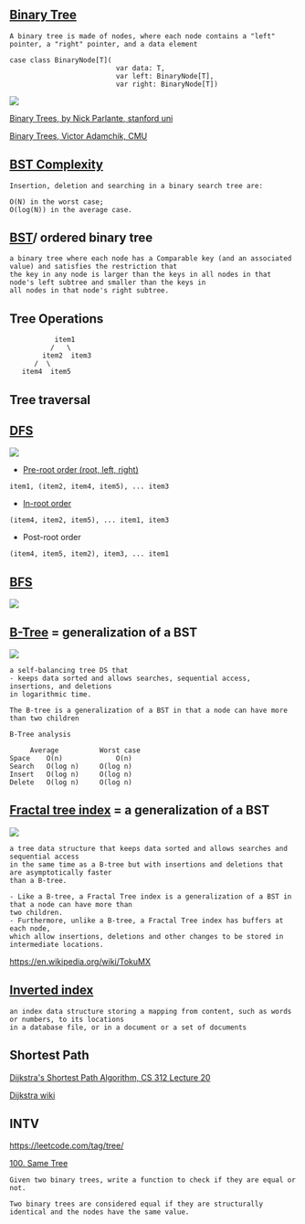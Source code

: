 
[Binary Tree](https://en.wikipedia.org/wiki/Binary_tree)
------------

```
A binary tree is made of nodes, where each node contains a "left" pointer, a "right" pointer, and a data element

case class BinaryNode[T](
                          var data: T,
                          var left: BinaryNode[T],
                          var right: BinaryNode[T])
```

![](http://cslibrary.stanford.edu/110/binarytree.gif)

[Binary Trees, by Nick Parlante, stanford uni](http://cslibrary.stanford.edu/110/BinaryTrees.html)

[Binary Trees, Victor Adamchik, CMU](https://www.cs.cmu.edu/~adamchik/15-121/lectures/Trees/trees.html)

[BST Complexity](http://stackoverflow.com/a/15586871/432903)
-------------

```
Insertion, deletion and searching in a binary search tree are:

O(N) in the worst case;
O(log(N)) in the average case.
```

[BST](https://www.cs.usfca.edu/~galles/visualization/BST.html)/ ordered binary tree
-------------------

```
a binary tree where each node has a Comparable key (and an associated value) and satisfies the restriction that 
the key in any node is larger than the keys in all nodes in that node's left subtree and smaller than the keys in 
all nodes in that node's right subtree.
```

Tree Operations
---------------

```
           item1
          /   \
        item2  item3
      /  \
   item4  item5
```

Tree traversal
--------------

[DFS](http://www.geeksforgeeks.org/618/)
--------

![](https://wcipeg.com/wiki/images/8/85/DFS.gif)

- [Pre-root order (root, left, right)](http://algoviz.org/OpenDSA/Books/OpenDSA/html/BinaryTreeTraversal.html#preorder-traversal)

```
item1, (item2, item4, item5), ... item3
```

- [In-root order](http://www.geeksforgeeks.org/inorder-tree-traversal-without-recursion/)

```
(item4, item2, item5), ... item1, item3
```

- Post-root order

```
(item4, item5, item2), item3, ... item1
```

[BFS](https://en.wikipedia.org/wiki/Breadth-first_search#Example)
------

![](https://upload.wikimedia.org/wikipedia/commons/4/46/Animated_BFS.gif)

[B-Tree](https://en.wikipedia.org/wiki/B-tree) = generalization of a BST
-------------------------------------------------

![](https://upload.wikimedia.org/wikipedia/en/0/03/Btree_index.PNG)

```
a self-balancing tree DS that 
- keeps data sorted and allows searches, sequential access, insertions, and deletions 
in logarithmic time. 

The B-tree is a generalization of a BST in that a node can have more than two children

B-Tree analysis

	 Average          Worst case
Space	 O(n)	          O(n)
Search	 O(log n)	  O(log n)
Insert	 O(log n)	  O(log n)
Delete	 O(log n)	  O(log n)

```

[Fractal tree index](https://en.wikipedia.org/wiki/Fractal_tree_index) = a generalization of a BST
-----------------------

![](https://image.slidesharecdn.com/tokumxtalk-130717091709-phpapp02/95/introducing-tokumx-mongodb-with-fractal-tree-indexing-5-638.jpg)

```
a tree data structure that keeps data sorted and allows searches and sequential access 
in the same time as a B-tree but with insertions and deletions that are asymptotically faster 
than a B-tree. 

- Like a B-tree, a Fractal Tree index is a generalization of a BST in that a node can have more than 
two children. 
- Furthermore, unlike a B-tree, a Fractal Tree index has buffers at each node, 
which allow insertions, deletions and other changes to be stored in intermediate locations.
```

https://en.wikipedia.org/wiki/TokuMX

[Inverted index](https://en.wikipedia.org/wiki/Inverted_index)
----------------------------------------------------------------

```
an index data structure storing a mapping from content, such as words or numbers, to its locations 
in a database file, or in a document or a set of documents
```

Shortest Path
-------------

[Dijkstra's Shortest Path Algorithm, CS 312 Lecture 20](https://www.cs.cornell.edu/courses/cs312/2002sp/lectures/lec20/lec20.htm)

[Dijkstra wiki](https://en.wikipedia.org/wiki/Shortest_path_problem)

INTV
----

https://leetcode.com/tag/tree/

[100. Same Tree](https://leetcode.com/problems/same-tree/)

```
Given two binary trees, write a function to check if they are equal or not.

Two binary trees are considered equal if they are structurally identical and the nodes have the same value.
```
